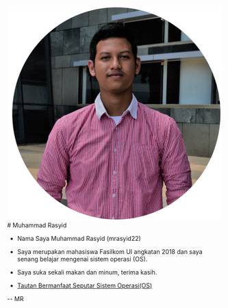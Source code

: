 ---
---
<img src="1-min.png" width="500" height="500">
# Muhammad Rasyid

* Nama Saya Muhammad Rasyid (mrasyid22)
* Saya merupakan mahasiswa Fasilkom UI angkatan 2018 dan saya senang belajar mengenai sistem operasi (OS).
* Saya suka sekali makan dan minum, terima kasih.

* [Tautan Bermanfaat Seputar Sistem Operasi(OS)](URLs/)

-- MR
